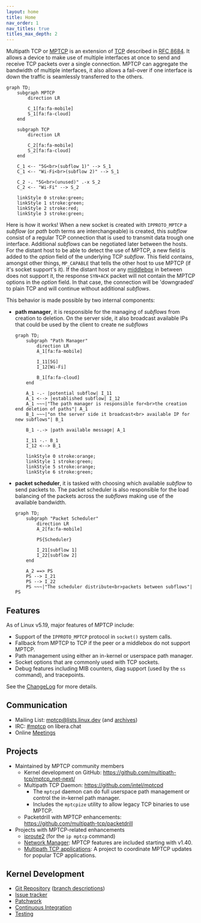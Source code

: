 ```yaml
---
layout: home
title: Home
nav_order: 1
nav_titles: true
titles_max_depth: 2
---
```


Multipath TCP or [MPTCP](https://en.wikipedia.org/wiki/Multipath_TCP) is an extension
of [TCP](https://en.wikipedia.org/wiki/Transmission_Control_Protocol) described
in [RFC 8684](https://www.rfc-editor.org/rfc/rfc8684.html). It allows a device to
make use of multiple interfaces at once to send and receive TCP packets over a single
connection. MPTCP can aggregate the bandwidth of multiple interfaces, it also allows
a fail-over if one interface is down the traffic is seamlessly transferred to the others.

```mermaid
graph TD;
    subgraph MPTCP
        direction LR

        C_1[fa:fa-mobile]
        S_1[fa:fa-cloud]
    end

    subgraph TCP
        direction LR

        C_2[fa:fa-mobile]
        S_2[fa:fa-cloud]
    end

    C_1 <-- "5G<br>(subflow 1)" --> S_1
    C_1 <-- "Wi-Fi<br>(subflow 2)" --> S_1

    C_2 -. "5G<br>(unused)" .-x S_2
    C_2 <-- "Wi-Fi" --> S_2

    linkStyle 0 stroke:green;
    linkStyle 1 stroke:green;
    linkStyle 2 stroke:red;
    linkStyle 3 stroke:green;
```

Here is how it works! When a new socket is created with `IPPROTO_MPTCP` a *subflow*
(or *path* both terms are interchangeable) is created, this *subflow* consist of
a regular TCP connection that is used to transmit data trough one interface. Additional
*subflows* can be negotiated later between the hosts. For the distant host to be
able to detect the use of MPTCP, a new field is added to the *option* field of the
underlying TCP *subflow*. This field contains, amongst other things, `MP_CAPABLE`
that tells the other host to use MPTCP (if it's socket support's it). If the distant
host or any [middlebox](https://en.wikipedia.org/wiki/Middlebox) in between does
not support it, the response `SYN+ACK` packet will not contain the MPTCP options
in the *option* field. In that case, the connection will be 'downgraded' to plain
TCP and will continue without additional *subflows*.

This behavior is made possible by two internal components:
* **path manager**, it is responsible for the managing of *subflows* from creation
  to deletion. On the server side, it also broadcast available IPs that could be used
  by the client to create ne *subflows*

  ```mermaid
  graph TD;
      subgraph "Path Manager"
          direction LR
          A_1[fa:fa-mobile]

          I_11[5G]
          I_12[Wi-Fi]

          B_1[fa:fa-cloud]
      end

      A_1 -.- |potential subflow| I_11
      A_1 <--> |established subflow| I_12
      A_1 ~~~|"The path manager is responsible for<br>the creation end deletion of paths"| A_1
      B_1 ~~~|"on the server side it broadcast<br> available IP for new subflows"| B_1

      B_1 -.-> |path available message| A_1

      I_11 -.- B_1
      I_12 <--> B_1

      linkStyle 0 stroke:orange;
      linkStyle 1 stroke:green;
      linkStyle 5 stroke:orange;
      linkStyle 6 stroke:green;
  ```

* **packet scheduler**, it is tasked with choosing which available *subflow* to send
  packets to. The packet scheduler is also responsible for the load balancing of the
  packets across the *subflows* making use of the available bandwidth.

  ```mermaid
  graph TD;
      subgraph "Packet Scheduler"
          direction LR
          A_2[fa:fa-mobile]

          PS{Scheduler}

          I_21[subflow 1]
          I_22[subflow 2]
      end

      A_2 ==> PS
      PS --> I_21
      PS --> I_22
      PS ~~~|"The scheduler distribute<br>packets between subflows"| PS
  ```

## Features

As of Linux v5.19, major features of MPTCP include:

* Support of the `IPPROTO_MPTCP` protocol in `socket()` system calls.
* Fallback from MPTCP to TCP if the peer or a middlebox do not support MPTCP.
* Path management using either an in-kernel or userspace path manager.
* Socket options that are commonly used with TCP sockets.
* Debug features including MIB counters, diag support (used by the `ss` command), and tracepoints.

See the
[ChangeLog](https://github.com/multipath-tcp/mptcp_net-next/wiki/#changelog)
for more details.

## Communication

* Mailing List: mptcp@lists.linux.dev (and [archives](https://lore.kernel.org/mptcp))
* IRC: [#mptcp](https://web.libera.chat/?nick=mptcp-dev-guest?#mptcp) on libera.chat
* Online [Meetings](https://github.com/multipath-tcp/mptcp_net-next/wiki/Meetings)

## Projects

* Maintained by MPTCP community members
  * Kernel development on GitHub: https://github.com/multipath-tcp/mptcp_net-next/
  * Multipath TCP Daemon: https://github.com/intel/mptcpd
    * The `mptcpd` daemon can do full userspace path management or control the in-kernel path manager.
    * Includes the `mptcpize` utility to allow legacy TCP binaries to use MPTCP.
  * Packetdrill with MPTCP enhancements: https://github.com/multipath-tcp/packetdrill
* Projects with MPTCP-related enhancements
  * [iproute2](https://wiki.linuxfoundation.org/networking/iproute2) (for the `ip mptcp` command)
  * [Network Manager](https://networkmanager.dev): MPTCP features are included starting with v1.40.
  * [Multipath TCP applications](https://github.com/mptcp-apps/): A project to coordinate MPTCP updates for popular TCP applications.

## Kernel Development

* [Git Repository](https://github.com/multipath-tcp/mptcp_net-next.git) ([branch descriptions](https://github.com/multipath-tcp/mptcp_net-next/wiki/Git-Branches))
* [Issue tracker](https://github.com/multipath-tcp/mptcp_net-next/issues)
* [Patchwork](https://patchwork.kernel.org/project/mptcp/)
* [Continuous Integration](https://github.com/multipath-tcp/mptcp_net-next/wiki/CI)
* [Testing](https://github.com/multipath-tcp/mptcp_net-next/wiki/Testing)

<!-- commented because it should be integrated into one of the above sections (which might themselves need to change)
This site is new and still evolving, so please refer to the [Linux MPTCP Upstream Project wiki](https://github.com/multipath-tcp/mptcp_net-next/wiki) for additional information.

_For out-of-tree kernels before v5.6 and an implementation of the experimental [MPTCP v0](https://www.rfc-editor.org/rfc/rfc6824.html) protocol, see https://multipath-tcp.org/_ -->

